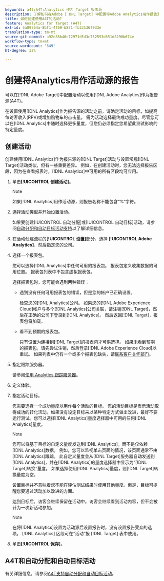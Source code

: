 ```yaml
---
keywords: a4t;A4T;Analytics 作为 Target 报表源
description: 了解如何在Adobe [!DNL Target] 中配置将Adobe Analytics用作报告源(A4T)的活动。
title: 如何创建使用A4T的活动?
feature: Analytics for Target (A4T)
exl-id: 6a09764a-8bf1-4f69-b871-fb23136f933e
translation-type: tm+mt
source-git-commit: a92e88b46c72971d5d3c752593d651d8290b674e
workflow-type: tm+mt
source-wordcount: '649'
ht-degree: 32%

---
```


# 创建将Analytics用作活动源的报告

可以在[!DNL Adobe Target]中配置活动以使用[!DNL Adobe Analytics]作为报告源(A4T)。

在设置使用[!DNL Analytics]作为报告源的活动之前，请确定活动的目标，如提高每访客收入(RPV)或增加购物车的点击量。 需为活动选择最终成功量度。尽管您可以在[!DNL Analytics]中随时选择更多量度，但您仍必须指定您希望此测试影响的特定量度。

## 创建活动

创建使用[!DNL Analytics]作为报告源的[!DNL Target]活动与设置常规[!DNL Target]活动类似，但有一些重要差异。 例如，在创建活动时，您无法选择报告区段，因为在查看报表时，[!DNL Analytics]中可用的所有区段均可应用。

1. 单击&#x200B;**[!UICONTROL 创建活动]**。

   >[!NOTE]
   >
   >如果[!DNL Analytics]用作活动源，则报告名称不能包含“%”字符。

1. 选择活动类型并开始设置活动。

   如果要创建[!UICONTROL 自动分配]或[!UICONTROL 自动目标]活动，请参阅[自动分配和自动目标活动支持](/help/c-integrating-target-with-mac/a4t/a4t-at-aa.md)以了解详细信息。

1. 在活动创建流程的&#x200B;**[!UICONTROL 设置]**&#x200B;部分，选择 **[!UICONTROL Adobe Analytics]**，然后指定您的公司。
1. 选择一个报表包。

   您可以选择[!DNL Analytics]中任何可用的报表包。 报表包定义收集数据的可用位置。 报表包列表中不包含虚拟报表包。

   选择报表包时，您可能会遇到两种错误：

   * 遇到没有任何可用报表包的错误，但是您的帐户已正确设置。

      检查您的[!DNL Analytics]公司。 如果您的[!DNL Adobe Experience Cloud]帐户与多个[!DNL Analytics]公司关联，请注销[!DNL Target]，然后在正确的公司下登录到[!DNL Analytics]。 然后返回[!DNL Target]，报表包将加载。

   * 看不到预期的报表包。

      只有设置为连接到[!DNL Target]的报表包才可供选择。 如果未看到预期的报表包，请先尝试注销，然后登录[!DNL Adobe Experience Cloud]以重试。
   如果列表中仍有一个或多个报表包缺失，请[联系客户关怀部门](/help/cmp-resources-and-contact-information.md#reference_ACA3391A00EF467B87930A450050077C)。

1. 指定跟踪服务器。

   请参阅[使用 Analytics 跟踪服务器](/help/c-integrating-target-with-mac/a4t/analytics-tracking-server.md#task_72077BA7E93C4A65A715A18F32228823)。

1. 定义体验。
1. 指定活动目标。

   您需要选择一个成功量度以用作每个活动的目标。 您的活动目标是表示活动取得成功的转化活动。如果没有设定目标来以某种特定方式做出改进，最好不要运行测试。您可以选择[!DNL Analytics]量度选择器中可用的任何[!DNL Analytics]量度。

   >[!NOTE]
   >
   >您可以将基于目标的自定义量度发送到[!DNL Analytics]，而不是仅依赖[!DNL Analytics]数据。 例如，您可以监视单击页面的情况，该页面通常不由[!DNL Analytics]跟踪。 此自定义量度会从[!DNL Target]服务器自动发送到[!DNL Analytics]，并在[!DNL Analytics]的量度选择器中显示为“[!DNL Target]转换”量度。 如果选择使用[!DNL Analytics]量度，则[!DNL Target]转换量度为空。

   设置目标并不意味着您不能在评估测试结果时使用其他量度。但是，目标可提醒您要通过活动加以改进的方面。

   达到目标后，访客会继续保留在活动中。访客会继续看到活动内容，但不会被计为一次新活动参加。

   >[!NOTE]
   >
   >在将[!DNL Analytics]设置为活动源后设置报告时，没有设置报告受众的选项。 [!DNL Analytics] 区段可在“活动”报 [!DNL Target] 表中使用。

1. 单击&#x200B;**[!UICONTROL 保存]**。

## A4T和自动分配和自动目标活动

有关详细信息，请参阅[A4T支持自动分配和自动目标活动](/help/c-integrating-target-with-mac/a4t/a4t-at-aa.md)。
